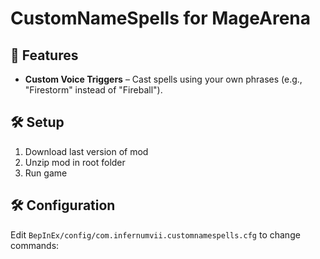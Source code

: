 # CustomNameSpells for MageArena

## 🔮 Features
- **Custom Voice Triggers** – Cast spells using your own phrases (e.g., "Firestorm" instead of "Fireball").  

## 🛠 Setup
1. Download last version of mod
2. Unzip mod in root folder
3. Run game

## 🛠️ Configuration
Edit `BepInEx/config/com.infernumvii.customnamespells.cfg` to change commands:  